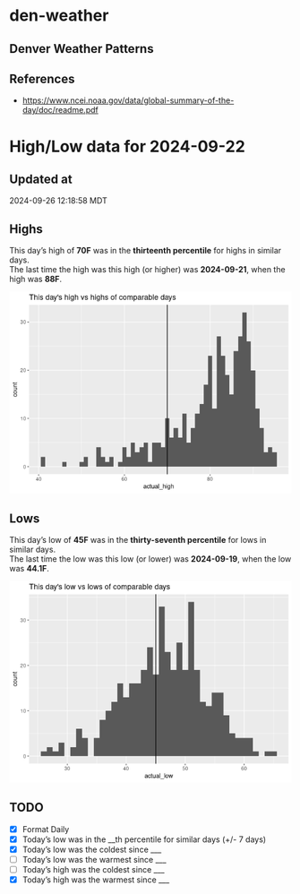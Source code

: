 # den-weather


## Denver Weather Patterns

## References

- <https://www.ncei.noaa.gov/data/global-summary-of-the-day/doc/readme.pdf>

# High/Low data for 2024-09-22

## Updated at

2024-09-26 12:18:58 MDT

## Highs

This day’s high of **70F** was in the **thirteenth percentile** for
highs in similar days.  
The last time the high was this high (or higher) was **2024-09-21**,
when the high was **88F**.

![](readme_files/figure-commonmark/unnamed-chunk-4-1.png)

## Lows

This day’s low of **45F** was in the **thirty-seventh percentile** for
lows in similar days.  
The last time the low was this low (or lower) was **2024-09-19**, when
the low was **44.1F**.

![](readme_files/figure-commonmark/unnamed-chunk-6-1.png)

## TODO

- [x] Format Daily
- [x] Today’s low was in the \_\_th percentile for similar days (+/- 7
  days)
- [x] Today’s low was the coldest since \_\_\_
- [ ] Today’s low was the warmest since \_\_\_
- [ ] Today’s high was the coldest since \_\_\_
- [x] Today’s high was the warmest since \_\_\_
